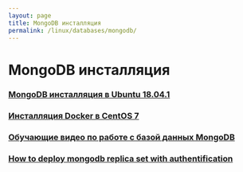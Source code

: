 ```yaml
---
layout: page
title: MongoDB инсталляция
permalink: /linux/databases/mongodb/
---
```


# MongoDB инсталляция

### [MongoDB инсталляция в Ubuntu 18.04.1](/linux/databases/mongodb/install/ubuntu/)

### [Инсталляция Docker в CentOS 7](/linux/databases/mongodb/install/centos/)

### [Обучающие видео по работе с базой данных MongoDB](https://www.youtube.com/watch?v=LBthwZDRR-c&list=PL34sAs7_26wPvZJqUJhjyNtm7UedWR8Ps)

### [How to deploy mongodb replica set with authentification](/linux/databases/deploy-mongodb-replica-set-with-authentification/)
